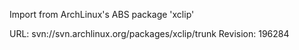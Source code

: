 Import from ArchLinux's ABS package 'xclip'

URL: svn://svn.archlinux.org/packages/xclip/trunk
Revision: 196284
